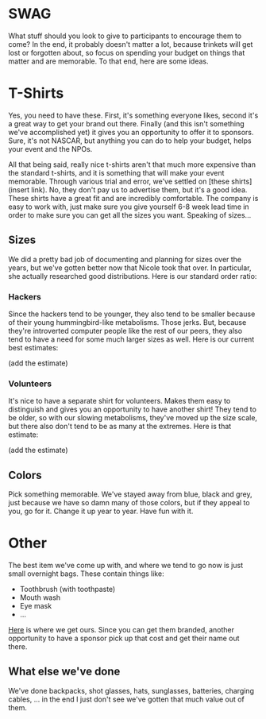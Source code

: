 # SWAG

What stuff should you look to give to participants to encourage them to come?  In the end, it probably doesn't matter a lot, because trinkets will get lost or forgotten about, so focus on spending your budget on things that matter and are memorable.  To that end, here are some ideas.

# T-Shirts

Yes, you need to have these.  First, it's something everyone likes, second it's a great way to get your brand out there.  Finally (and this isn't something we've accomplished yet) it gives you an opportunity to offer it to sponsors.  Sure, it's not NASCAR, but anything you can do to help your budget, helps your event and the NPOs.

All that being said, really nice t-shirts aren't that much more expensive than the standard t-shirts, and it is something that will make your event memorable.  Through various trial and error, we've settled on [these shirts](insert link).  No, they don't pay us to advertise them, but it's a good idea.  These shirts have a great fit and are incredibly comfortable.  The company is easy to work with, just make sure you give yourself 6-8 week lead time in order to make sure you can get all the sizes you want.  Speaking of sizes...

## Sizes

We did a pretty bad job of documenting and planning for sizes over the years, but we've gotten better now that Nicole took that over.  In particular, she actually researched good distributions.  Here is our standard order ratio:

### Hackers

Since the hackers tend to be younger, they also tend to be smaller because of their young hummingbird-like metabolisms.  Those jerks.  But, because they're introverted computer people like the rest of our peers, they also tend to have a need for some much larger sizes as well.  Here is our current best estimates:

(add the estimate)

### Volunteers

It's nice to have a separate shirt for volunteers.  Makes them easy to distinguish and gives you an opportunity to have another shirt!  They tend to be older, so with our slowing metabolisms, they've moved up the size scale, but there also don't tend to be as many at the extremes.  Here is that estimate:

(add the estimate)

## Colors

Pick something memorable.  We've stayed away from blue, black and grey, just because we have so damn many of those colors, but if they appeal to you, go for it.  Change it up year to year.  Have fun with it.

# Other

The best item we've come up with, and where we tend to go now is just small overnight bags.  These contain things like:

* Toothbrush (with toothpaste)
* Mouth wash
* Eye mask
* ...

[Here](http://example.com/insert-link) is where we get ours.  Since you can get them branded, another opportunity to have a sponsor pick up that cost and get their name out there.

## What else we've done

We've done backpacks, shot glasses, hats, sunglasses, batteries, charging cables, ... in the end I just don't see we've gotten that much value out of them.

